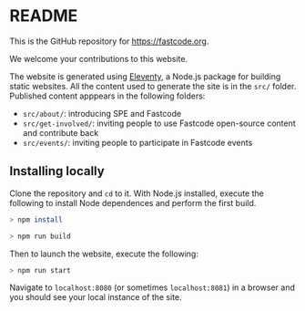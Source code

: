 # README

This is the GitHub repository for https://fastcode.org.

We welcome your contributions to this website.

The website is generated using [Eleventy](https://www.11ty.dev/), a Node.js package for building static websites. All the content used to generate the site is in the `src/` folder. Published content apppears in the following folders:

- `src/about/`: introducing SPE and Fastcode
- `src/get-involved/`: inviting people to use Fastcode open-source content and contribute back
- `src/events/`: inviting people to participate in Fastcode events

## Installing locally

Clone the repository and `cd` to it. With Node.js installed, execute the following to install Node dependences and perform the first build.

```bash
> npm install

> npm run build
```
Then to launch the website, execute the following:
```bash
> npm run start
```

Navigate to `localhost:8080` (or sometimes `localhost:8081`) in a browser and you should see your local instance of the site.
